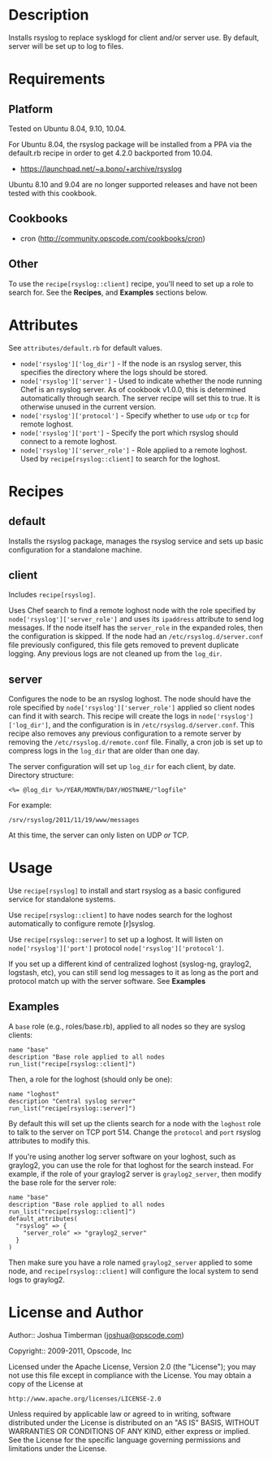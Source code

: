 Description
===========

Installs rsyslog to replace sysklogd for client and/or server use. By default, server will be set up to log to files.

Requirements
============

Platform
--------

Tested on Ubuntu 8.04, 9.10, 10.04.

For Ubuntu 8.04, the rsyslog package will be installed from a PPA via the default.rb recipe in order to get 4.2.0 backported from 10.04.

* https://launchpad.net/~a.bono/+archive/rsyslog

Ubuntu 8.10 and 9.04 are no longer supported releases and have not been tested with this cookbook.

Cookbooks
---------

* cron (http://community.opscode.com/cookbooks/cron)

Other
-----

To use the `recipe[rsyslog::client]` recipe, you'll need to set up a
role to search for. See the __Recipes__, and __Examples__ sections below.

Attributes
==========

See `attributes/default.rb` for default values.

* `node['rsyslog']['log_dir']` - If the node is an rsyslog server,
  this specifies the directory where the logs should be stored.
* `node['rsyslog']['server']` - Used to indicate whether the node
  running Chef is an rsyslog server. As of cookbook v1.0.0, this is
  determined automatically through search. The server recipe will set
  this to true. It is otherwise unused in the current version.
* `node['rsyslog']['protocol']` - Specify whether to use `udp` or
  `tcp` for remote loghost.
* `node['rsyslog']['port']` - Specify the port which rsyslog should
  connect to a remote loghost.
* `node['rsyslog']['server_role']` - Role applied to a remote
  loghost. Used by `recipe[rsyslog::client]` to search for the
  loghost.

Recipes
=======

default
-------

Installs the rsyslog package, manages the rsyslog service and sets up
basic configuration for a standalone machine.

client
------

Includes `recipe[rsyslog]`.

Uses Chef search to find a remote loghost node with the role specified
by `node['rsyslog']['server_role']` and uses its `ipaddress` attribute
to send log messages. If the node itself has the `server_role` in the
expanded roles, then the configuration is skipped. If the node had an
`/etc/rsyslog.d/server.conf` file previously configured, this file
gets removed to prevent duplicate logging. Any previous logs are not
cleaned up from the `log_dir`.

server
------

Configures the node to be an rsyslog loghost. The node should have the
role specified by `node['rsyslog']['server_role']` applied so client
nodes can find it with search. This recipe will create the logs in
`node['rsyslog']['log_dir']`, and the configuration is in
`/etc/rsyslog.d/server.conf`. This recipe also removes any previous
configuration to a remote server by removing the
`/etc/rsyslog.d/remote.conf` file. Finally, a cron job is set up to
compress logs in the `log_dir` that are older than one day.

The server configuration will set up `log_dir` for each client, by
date. Directory structure:

    <%= @log_dir %>/YEAR/MONTH/DAY/HOSTNAME/"logfile"

For example:

    /srv/rsyslog/2011/11/19/www/messages

At this time, the server can only listen on UDP *or* TCP.

Usage
=====

Use `recipe[rsyslog]` to install and start rsyslog as a basic
configured service for standalone systems.

Use `recipe[rsyslog::client]` to have nodes search for the loghost
automatically to configure remote [r]syslog.

Use `recipe[rsyslog::server]` to set up a loghost. It will listen on
`node['rsyslog']['port']` protocol `node['rsyslog']['protocol']`.

If you set up a different kind of centralized loghost (syslog-ng,
graylog2, logstash, etc), you can still send log messages to it as
long as the port and protocol match up with the server
software. See __Examples__

Examples
--------

A `base` role (e.g., roles/base.rb), applied to all nodes so they are syslog clients:

    name "base"
    description "Base role applied to all nodes
    run_list("recipe[rsyslog::client]")

Then, a role for the loghost (should only be one):

    name "loghost"
    description "Central syslog server"
    run_list("recipe[rsyslog::server]")

By default this will set up the clients search for a node with the
`loghost` role to talk to the server on TCP port 514. Change the
`protocol` and `port` rsyslog attributes to modify this.

If you're using another log server software on your loghost, such as
graylog2, you can use the role for that loghost for the search
instead. For example, if the role of your graylog2 server is
`graylog2_server`, then modify the base role for the server role:

    name "base"
    description "Base role applied to all nodes
    run_list("recipe[rsyslog::client]")
    default_attributes(
      "rsyslog" => {
        "server_role" => "graylog2_server"
      }
    )

Then make sure you have a role named `graylog2_server` applied to some
node, and `recipe[rsyslog::client]` will configure the local system to
send logs to graylog2.

License and Author
==================

Author:: Joshua Timberman (<joshua@opscode.com>)

Copyright:: 2009-2011, Opscode, Inc

Licensed under the Apache License, Version 2.0 (the "License");
you may not use this file except in compliance with the License.
You may obtain a copy of the License at

    http://www.apache.org/licenses/LICENSE-2.0

Unless required by applicable law or agreed to in writing, software
distributed under the License is distributed on an "AS IS" BASIS,
WITHOUT WARRANTIES OR CONDITIONS OF ANY KIND, either express or implied.
See the License for the specific language governing permissions and
limitations under the License.
